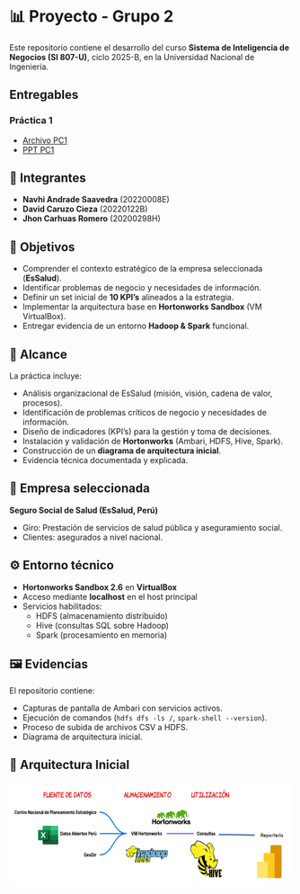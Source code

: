 
# 📊 Proyecto - Grupo 2

Este repositorio contiene el desarrollo del curso **Sistema de Inteligencia de Negocios (SI 807-U)**, ciclo 2025-B, en la Universidad Nacional de Ingeniería.

## Entregables
### Práctica 1
- [Archivo PC1](PracticaSI807Nro1-2025-B)
- [PPT PC1](PC1-G2-PPT)

## 👥 Integrantes
- **Navhi Andrade Saavedra** (20220008E)  
- **David Caruzo Cieza** (20220122B)  
- **Jhon Carhuas Romero** (20200298H)  

## 🎯 Objetivos
- Comprender el contexto estratégico de la empresa seleccionada (**EsSalud**).  
- Identificar problemas de negocio y necesidades de información.  
- Definir un set inicial de **10 KPI’s** alineados a la estrategia.  
- Implementar la arquitectura base en **Hortonworks Sandbox** (VM VirtualBox).  
- Entregar evidencia de un entorno **Hadoop & Spark** funcional.  

## 📌 Alcance
La práctica incluye:
- Análisis organizacional de EsSalud (misión, visión, cadena de valor, procesos).  
- Identificación de problemas críticos de negocio y necesidades de información.  
- Diseño de indicadores (KPI’s) para la gestión y toma de decisiones.  
- Instalación y validación de **Hortonworks** (Ambari, HDFS, Hive, Spark).  
- Construcción de un **diagrama de arquitectura inicial**.  
- Evidencia técnica documentada y explicada.  

## 🏥 Empresa seleccionada
**Seguro Social de Salud (EsSalud, Perú)**  
- Giro: Prestación de servicios de salud pública y aseguramiento social.  
- Clientes: asegurados a nivel nacional.  

## ⚙️ Entorno técnico
- **Hortonworks Sandbox 2.6** en **VirtualBox**  
- Acceso mediante **localhost** en el host principal  
- Servicios habilitados:  
  - HDFS (almacenamiento distribuido)  
  - Hive (consultas SQL sobre Hadoop)  
  - Spark (procesamiento en memoria)  

## 🖼️ Evidencias
El repositorio contiene:  
- Capturas de pantalla de Ambari con servicios activos.  
- Ejecución de comandos (`hdfs dfs -ls /`, `spark-shell --version`).  
- Proceso de subida de archivos CSV a HDFS.  
- Diagrama de arquitectura inicial.

## 🏥 Arquitectura Inicial
![](Arquitectura_Inicial.png)

